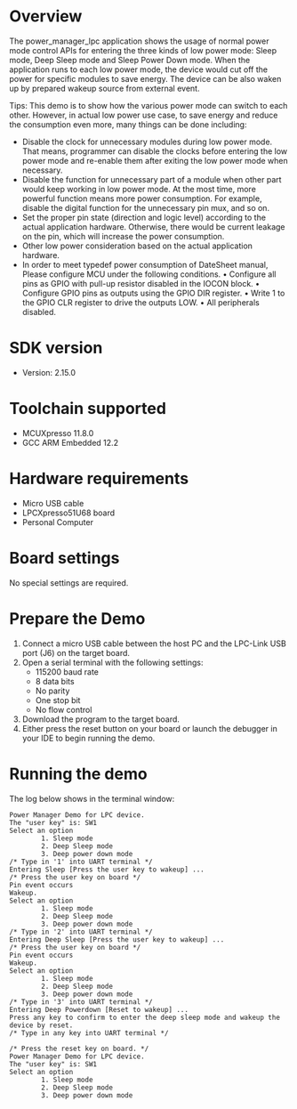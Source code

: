 Overview
========
The power_manager_lpc application shows the usage of normal power mode control APIs for entering the three kinds of
low power mode: Sleep mode, Deep Sleep mode and Sleep Power Down mode. When the application runs to each low power
mode, the device would cut off the power for specific modules to save energy. The device can be also waken up by
prepared wakeup source from external event.

 Tips:
 This demo is to show how the various power mode can switch to each other. However, in actual low power use case, to save energy and reduce the consumption even more, many things can be done including:
 - Disable the clock for unnecessary modules during low power mode. That means, programmer can disable the clocks before entering the low power mode and re-enable them after exiting the low power mode when necessary.
 - Disable the function for unnecessary part of a module when other part would keep working in low power mode. At the most time, more powerful function means more power consumption. For example, disable the digital function for the unnecessary pin mux, and so on.
 - Set the proper pin state (direction and logic level) according to the actual application hardware. Otherwise, there would be current leakage on the pin, which will increase the power consumption.
 - Other low power consideration based on the actual application hardware.
 - In order to meet typedef power consumption of DateSheet manual, Please configure MCU under the following conditions.
     • Configure all pins as GPIO with pull-up resistor disabled in the IOCON block.
     • Configure GPIO pins as outputs using the GPIO DIR register.
     • Write 1 to the GPIO CLR register to drive the outputs LOW.
     • All peripherals disabled.

SDK version
===========
- Version: 2.15.0

Toolchain supported
===================
- MCUXpresso  11.8.0
- GCC ARM Embedded  12.2

Hardware requirements
=====================
- Micro USB cable
- LPCXpresso51U68 board
- Personal Computer

Board settings
==============
No special settings are required.

Prepare the Demo
================
1.  Connect a micro USB cable between the host PC and the LPC-Link USB port (J6) on the target board.
2.  Open a serial terminal with the following settings:
    - 115200 baud rate
    - 8 data bits
    - No parity
    - One stop bit
    - No flow control
3.  Download the program to the target board.
4.  Either press the reset button on your board or launch the debugger in your IDE to begin running the demo.

Running the demo
================
The log below shows in the terminal window:
~~~~~~~~~~~~~~~~~~~~~~~~~~~~~~~~~~~
Power Manager Demo for LPC device.
The "user key" is: SW1
Select an option
        1. Sleep mode
        2. Deep Sleep mode
        3. Deep power down mode
/* Type in '1' into UART terminal */
Entering Sleep [Press the user key to wakeup] ...
/* Press the user key on board */
Pin event occurs
Wakeup.
Select an option
        1. Sleep mode
        2. Deep Sleep mode
        3. Deep power down mode
/* Type in '2' into UART terminal */
Entering Deep Sleep [Press the user key to wakeup] ...
/* Press the user key on board */
Pin event occurs
Wakeup.
Select an option
        1. Sleep mode
        2. Deep Sleep mode
        3. Deep power down mode
/* Type in '3' into UART terminal */
Entering Deep Powerdown [Reset to wakeup] ...
Press any key to confirm to enter the deep sleep mode and wakeup the device by reset.
/* Type in any key into UART terminal */

/* Press the reset key on board. */
Power Manager Demo for LPC device.
The "user key" is: SW1
Select an option
        1. Sleep mode
        2. Deep Sleep mode
        3. Deep power down mode
~~~~~~~~~~~~~~~~~~~~~~~~~~~~~~~~~~~

